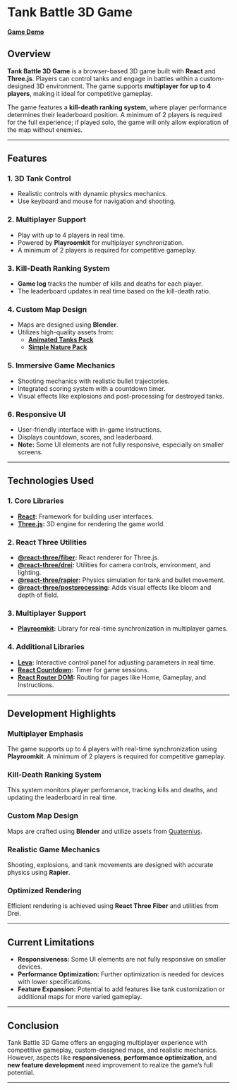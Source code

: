 # Tank Battle 3D Game

[**Game Demo**](https://tank-battle-threejs.netlify.app/)

## **Overview**

**Tank Battle 3D Game** is a browser-based 3D game built with **React** and **Three.js**. Players can control tanks and engage in battles within a custom-designed 3D environment. The game supports **multiplayer for up to 4 players**, making it ideal for competitive gameplay.

The game features a **kill-death ranking system**, where player performance determines their leaderboard position. A minimum of 2 players is required for the full experience; if played solo, the game will only allow exploration of the map without enemies.

---

## **Features**

### 1. **3D Tank Control**

- Realistic controls with dynamic physics mechanics.
- Use keyboard and mouse for navigation and shooting.

### 2. **Multiplayer Support**

- Play with up to 4 players in real time.
- Powered by **Playroomkit** for multiplayer synchronization.
- A minimum of 2 players is required for competitive gameplay.

### 3. **Kill-Death Ranking System**

- **Game log** tracks the number of kills and deaths for each player.
- The leaderboard updates in real time based on the kill-death ratio.

### 4. **Custom Map Design**

- Maps are designed using **Blender**.
- Utilizes high-quality assets from:
  - [**Animated Tanks Pack**](https://quaternius.com/packs/animatedtanks.html)
  - [**Simple Nature Pack**](https://quaternius.com/packs/simplenature.html)

### 5. **Immersive Game Mechanics**

- Shooting mechanics with realistic bullet trajectories.
- Integrated scoring system with a countdown timer.
- Visual effects like explosions and post-processing for destroyed tanks.

### 6. **Responsive UI**

- User-friendly interface with in-game instructions.
- Displays countdown, scores, and leaderboard.
- **Note:** Some UI elements are not fully responsive, especially on smaller screens.

---

## **Technologies Used**

### **1. Core Libraries**

- **[React](https://reactjs.org/):** Framework for building user interfaces.
- **[Three.js](https://threejs.org/):** 3D engine for rendering the game world.

### **2. React Three Utilities**

- **[@react-three/fiber](https://github.com/pmndrs/react-three-fiber):** React renderer for Three.js.
- **[@react-three/drei](https://github.com/pmndrs/drei):** Utilities for camera controls, environment, and lighting.
- **[@react-three/rapier](https://rapier.rs/):** Physics simulation for tank and bullet movement.
- **[@react-three/postprocessing](https://github.com/pmndrs/postprocessing):** Adds visual effects like bloom and depth of field.

### **3. Multiplayer Support**

- **[Playroomkit](https://github.com/playroomkit):** Library for real-time synchronization in multiplayer games.

### **4. Additional Libraries**

- **[Leva](https://github.com/pmndrs/leva):** Interactive control panel for adjusting parameters in real time.
- **[React Countdown](https://github.com/ndresx/react-countdown):** Timer for game sessions.
- **[React Router DOM](https://reactrouter.com/):** Routing for pages like Home, Gameplay, and Instructions.

---

## **Development Highlights**

### Multiplayer Emphasis

The game supports up to 4 players with real-time synchronization using **Playroomkit**. A minimum of 2 players is required for competitive gameplay.

### Kill-Death Ranking System

This system monitors player performance, tracking kills and deaths, and updating the leaderboard in real time.

### Custom Map Design

Maps are crafted using **Blender** and utilize assets from [Quaternius](https://quaternius.com/).

### Realistic Game Mechanics

Shooting, explosions, and tank movements are designed with accurate physics using **Rapier**.

### Optimized Rendering

Efficient rendering is achieved using **React Three Fiber** and utilities from Drei.

---

## **Current Limitations**

- **Responsiveness:** Some UI elements are not fully responsive on smaller devices.
- **Performance Optimization:** Further optimization is needed for devices with lower specifications.
- **Feature Expansion:** Potential to add features like tank customization or additional maps for more varied gameplay.

---

## **Conclusion**

Tank Battle 3D Game offers an engaging multiplayer experience with competitive gameplay, custom-designed maps, and realistic mechanics. However, aspects like **responsiveness**, **performance optimization**, and **new feature development** need improvement to realize the game’s full potential.

---
